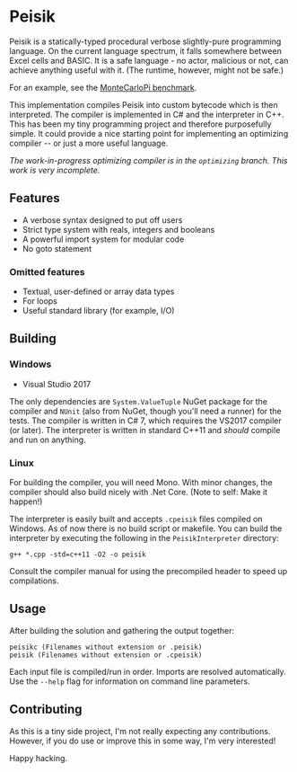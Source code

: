 # Peisik

Peisik is a statically-typed procedural verbose slightly-pure programming language. On the current language spectrum, it falls somewhere between Excel cells and BASIC. It is a safe language - no actor, malicious or not, can achieve anything useful with it. (The runtime, however, might not be safe.)

For an example, see the [MonteCarloPi benchmark](PeisikEndToEndTests/PerformanceSuite/MonteCarloPi.peisik).

This implementation compiles Peisik into custom bytecode which is then interpreted. The compiler is implemented in C# and the interpreter in C++. This has been my tiny programming project and therefore purposefully simple. It could provide a nice starting point for implementing an optimizing compiler -- or just a more useful language.

_The work-in-progress optimizing compiler is in the `optimizing` branch. This work is very incomplete._

## Features
- A verbose syntax designed to put off users
- Strict type system with reals, integers and booleans
- A powerful import system for modular code
- No goto statement

### Omitted features
- Textual, user-defined or array data types
- For loops
- Useful standard library (for example, I/O)

## Building
### Windows
* Visual Studio 2017

The only dependencies are `System.ValueTuple` NuGet package for the compiler and `NUnit` (also from NuGet, though you'll need a runner) for the tests. The compiler is written in C# 7, which requires the VS2017 compiler (or later). The interpreter is written in standard C++11 and _should_ compile and run on anything. 

### Linux
For building the compiler, you will need Mono. With minor changes, the compiler should also build nicely with .Net Core. (Note to self: Make it happen!)

The interpreter is easily built and accepts `.cpeisik` files compiled on Windows. As of now there is no build script or makefile. You can build the interpreter by executing the following in the `PeisikInterpreter` directory:
```
g++ *.cpp -std=c++11 -O2 -o peisik
```
Consult the compiler manual for using the precompiled header to speed up compilations.

## Usage
After building the solution and gathering the output together:
```
peisikc (Filenames without extension or .peisik)
peisik (Filenames without extension or .cpeisik)
```
Each input file is compiled/run in order. Imports are resolved automatically. Use the `--help` flag for information on command line parameters.

## Contributing
As this is a tiny side project, I'm not really expecting any contributions. However, if you do use or improve this in some way, I'm very interested!

Happy hacking.